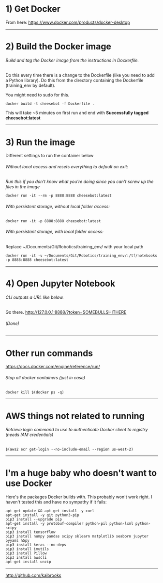 
# 1) Get Docker
From here:
https://www.docker.com/products/docker-desktop

---
# 2) Build the Docker image

###### Build and tag the Docker image from the instructions in Dockerfile.
Do this every time there is a change to the Dockerfile (like you need to add a Python library). Do this from the directory containing the Dockerfile (training_env by default).

You might need to sudo for this.

<pre><code>docker build -t cheesebot -f Dockerfile .
</pre></code>

This will take ~5 minutes on first run and end with <b>Successfully tagged cheesebot:latest</b>

---
# 3) Run the image

Different settings to run the container below

###### Without local access and resets everything to default on exit:
<i>Run this if you don't know what you're doing since you can't screw up the files in the image</i>
<pre><code>docker run -it --rm -p 8888:8888 cheesebot:latest
</pre></code>

###### With persistent storage, without local folder access:
<pre><code>docker run -it -p 8888:8888 cheesebot:latest
</pre></code>

######  With persistant storage, with local folder access:
Replace ~/Documents/Git/Robotics/training_env/ with your local path
<pre><code>docker run -it -v ~/Documents/Git/Robotics/training_env/:/tf/notebooks -p 8888:8888 cheesebot:latest
</pre></code>
---
# 4) Open Jupyter Notebook
###### CLI outputs a URL like below.
Go there.
http://127.0.0.1:8888/?token=SOMEBULLSHITHERE

###### (Done)

---
# Other run commands
https://docs.docker.com/engine/reference/run/

###### Stop all docker containers (just in case)
<pre><code>docker kill $(docker ps -q)
</pre></code>
---
# AWS things not related to running
###### Retrieve login command to use to authenticate Docker client to registry (needs IAM credentials)
<pre><code>$(aws2 ecr get-login --no-include-email --region us-west-2)
</pre></code>

---

# I'm a huge baby who doesn't want to use Docker
Here's the packages Docker builds with. This probably won't work right. I haven't tested this and have no sympathy if it fails:
<pre><code>apt-get update && apt-get install -y curl
apt-get install -y git python3-pip
pip3 install --upgrade pip
apt-get install -y protobuf-compiler python-pil python-lxml python-scipy
pip3 install tensorflow
pip3 install numpy pandas scipy sklearn matplotlib seaborn jupyter pyyaml h5py
pip3 install keras --no-deps
pip3 install imutils
pip3 install Pillow
pip3 install awscli
apt-get install unzip
</code></pre>

---

http://github.com/kaibrooks
